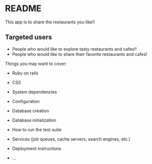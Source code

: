 # README

This app is to share the restaurants you like!!

## Targeted users
* People who would like to explore tasty restaurants and cafes!!
* People who would like to share their favorite restaurants and cafes!


Things you may want to cover:

* Ruby on rails

* CSS

* System dependencies

* Configuration

* Database creation

* Database initialization

* How to run the test suite

* Services (job queues, cache servers, search engines, etc.)

* Deployment instructions

* ...
